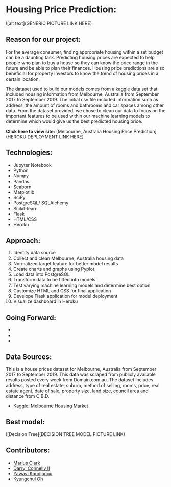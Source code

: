 # Housing Price Prediction:

![alt text](GENERIC PICTURE LINK HERE)

## Reason for our project:
For the average consumer, finding appropriate housing within a set budget can be a daunting task. Predicting housing prices are expected to help people who plan to buy a house so they can know the price range in the future and be able to plan their finances. Housing price predictions are also beneficial for property investors to know the trend of housing prices in a certain location.

The dataset used to build our models comes from a kaggle data set that included housing information from Melbourne, Australia from September 2017 to September 2019. The initial csv file included information such as address, the amount of rooms and bathrooms and car spaces among other data. From the dataset provided, we chose to clean our data to focus on the important features to be used within our machine learning models to determine which would give us the best predicted housing price. 

__Click here to view site:__ [Melbourne, Australia Housing Price Prediction](HEROKU DEPLOYMENT LINK HERE)

## Technologies:	
- Jupyter Notebook
- Python
- Numpy
- Pandas
- Seaborn
- Matplotlib
- SciPy
- PostgreSQL/ SQLAlchemy
- Scikit-learn
- Flask
- HTML/CSS
- Heroku

## Approach:
01. Identify data source
02. Collect and clean Melbourne, Australia housing data
03. Normalized target feature for better model results
04. Create charts and graphs using Pyplot
05. Load data into PostgreSQL
06. Transform data to be fitted into models
07. Test varying machine learning models and determine best option
08. Customize HTML and CSS for final application
09. Develope Flask application for model deployment
10. Visualize dashboard in Heroku

## Going Forward:
- 
- ​
- 

## Data Sources:
This is a house prices dataset for Melbourne, Australia from September 2017 to September 2019. This data was scraped from publicly available results posted every week from Domain.com.au. The dataset includes address, type of real estate, suburb, method of selling, rooms, price, real estate agent, date of sale, property size, land size, council area and distance from C.B.D.

- [Kaggle: Melbourne Housing Market](https://www.kaggle.com/anthonypino/melbourne-housing-market)

## Best model: 
![Decision Tree](DECISION TREE MODEL PICTURE LINK)

## Contributors:

- [Marius Clark](https://github.com/Zone6Mars)
- [Darryl Connelly II](https://github.com/Connelito)
- [Yawavi Koudjonou](https://github.com/yawavi92)
- [Kyungchul Oh](https://github.com/KCOH)
